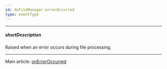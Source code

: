 ```yaml
---
id: dxFileManager.errorOccurred
type: eventType
---
```

---
##### shortDescription
Raised when an error occurs during file processing.

---
Main article: [onErrorOccurred](/api-reference/10%20UI%20Widgets/dxFileManager/1%20Configuration/onErrorOccurred.md '/Documentation/ApiReference/UI_Widgets/dxFileManager/Configuration/#onErrorOccurred')